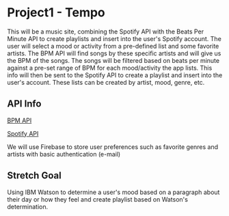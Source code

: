 # Project1 - Tempo

This will be a music site, combining the Spotify API with the Beats Per Minute API to create playlists and insert into the user's Spotify account.  The user will select a mood or activity from a pre-defined list and some favorite artists.  The BPM API will find songs by these specific artists and will give us the BPM of the songs.  The songs will be filtered based on beats per minute against a pre-set range of BPM for each mood/activity the app lists.  This info will then be sent to the Spotify API to create a playlist and insert into the user's account.  These lists can be created by artist, mood, genre, etc.

## API Info

[BPM API](https://getsongbpm.com/api)  

[Spotify API](https://developer.spotify.com/documentation/web-api/)

We will use Firebase to store user preferences such as favorite genres and artists with basic authentication (e-mail)

## Stretch Goal

Using IBM Watson to determine a user's mood based on a paragraph about their day or how they feel and create playlist based on Watson's determination.
